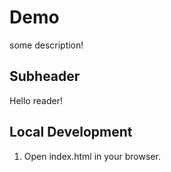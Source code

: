 # Demo

some description!

## Subheader

Hello reader!

## Local Development

1. Open index.html in your browser.